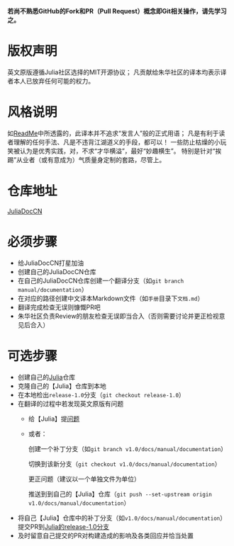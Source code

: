 **若尚不熟悉GitHub的Fork和PR（Pull Request）概念即Git相关操作，请先学习之。**

# 版权声明

英文原版遵循Julia社区选择的MIT开源协议；
凡贡献给朱华社区的译本均表示译者本人已放弃任何可能的权力。

# 风格说明

如[ReadMe](./README.md)中所透露的，此译本并不追求“发言人”般的正式用语；
凡是有利于读者理解的任何手法、凡是不违背江湖道义的手段，都可以！
一些防止枯燥的小玩笑被认为是优秀实践，对，不求“才华横溢”，最好“妙趣横生”。
特别是针对“挨踢”从业者（或有意成为）气质量身定制的套路，尽管上。

# 仓库地址

[JuliaDocCN](https://github.com/JulialangOrgCN/JuliaDocCN)

# 必须步骤

- 给JuliaDocCN打星加油
- 创建自己的JuliaDocCN仓库
- 在自己的JuliaDocCN仓库创建一个翻译分支（如`git branch manual/documentation`）
- 在对应的路径创建中文译本Markdown文件（如`手册`目录下`文档.md`）
- 翻译完成检查无误则慷慨PR吧
- 朱华社区负责Review的朋友检查无误即当合入（否则需要讨论并更正检视意见后合入）

# 可选步骤

- 创建自己的[Julia](https://github.com/JuliaLang/julia)仓库
- 克隆自己的【Julia】仓库到本地
- 在本地检出`release-1.0`分支（`git checkout release-1.0`）
- 在翻译的过程中若发现英文原版有问题
  - 给【Julia】提[问题](https://github.com/JuliaLang/julia/issues)
  - 或者：

    创建一个补丁分支（如`git branch v1.0/docs/manual/documentation`）

    切换到该新分支（`git checkout v1.0/docs/manual/documentation`）

    更正问题（建议以一个单独文件为单位）

    推送到到自己的【Julia】仓库（`git push --set-upstream origin v1.0/docs/manual/documentation`）
- 将自己【Julia】仓库中的补丁分支（如`v1.0/docs/manual/documentation`）提交PR到[Julia的release-1.0分支](https://github.com/JuliaLang/julia/tree/release-1.0)
- 及时留意自己提交的PR对构建造成的影响及各类回应并恰当处置
